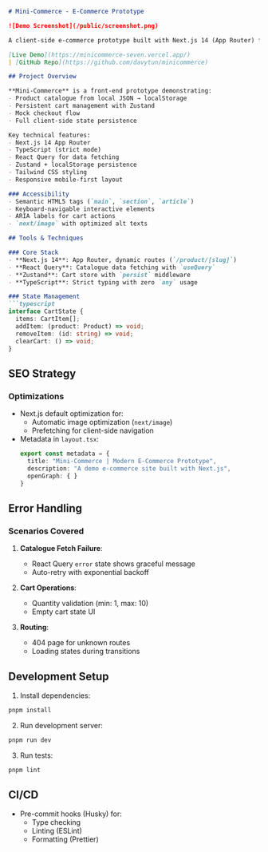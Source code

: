 ```markdown
# Mini-Commerce - E-Commerce Prototype

![Demo Screenshot](/public/screenshot.png)

A client-side e-commerce prototype built with Next.js 14 (App Router) featuring product browsing, cart management, and mock checkout.

[Live Demo](https://minicommerce-seven.vercel.app/) 
| [GitHub Repo](https://github.com/davytun/minicommerce)

## Project Overview

**Mini-Commerce** is a front-end prototype demonstrating:
- Product catalogue from local JSON → localStorage
- Persistent cart management with Zustand
- Mock checkout flow
- Full client-side state persistence

Key technical features:
- Next.js 14 App Router
- TypeScript (strict mode)
- React Query for data fetching
- Zustand + localStorage persistence
- Tailwind CSS styling
- Responsive mobile-first layout

### Accessibility
- Semantic HTML5 tags (`main`, `section`, `article`)
- Keyboard-navigable interactive elements
- ARIA labels for cart actions
- `next/image` with optimized alt texts

## Tools & Techniques

### Core Stack
- **Next.js 14**: App Router, dynamic routes (`/product/[slug]`)
- **React Query**: Catalogue data fetching with `useQuery`
- **Zustand**: Cart store with `persist` middleware
- **TypeScript**: Strict typing with zero `any` usage

### State Management
```typescript
interface CartState {
  items: CartItem[];
  addItem: (product: Product) => void;
  removeItem: (id: string) => void;
  clearCart: () => void;
}
```

## SEO Strategy

### Optimizations
- Next.js default optimization for:
  - Automatic image optimization (`next/image`)
  - Prefetching for client-side navigation
- Metadata in `layout.tsx`:
  ```typescript
  export const metadata = {
    title: "Mini-Commerce | Modern E-Commerce Prototype",
    description: "A demo e-commerce site built with Next.js",
    openGraph: { }
  }
  ```

## Error Handling

### Scenarios Covered
1. **Catalogue Fetch Failure**:
   - React Query `error` state shows graceful message
   - Auto-retry with exponential backoff

2. **Cart Operations**:
   - Quantity validation (min: 1, max: 10)
   - Empty cart state UI

3. **Routing**:
   - 404 page for unknown routes
   - Loading states during transitions

## Development Setup

1. Install dependencies:
```bash
pnpm install
```

2. Run development server:
```bash
pnpm run dev
```

3. Run tests:
```bash
pnpm lint
```

## CI/CD
- Pre-commit hooks (Husky) for:
  - Type checking
  - Linting (ESLint)
  - Formatting (Prettier)

```